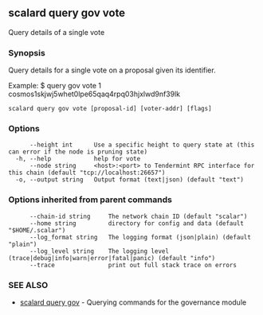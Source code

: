 ## scalard query gov vote

Query details of a single vote

### Synopsis

Query details for a single vote on a proposal given its identifier.

Example:
$ <appd> query gov vote 1 cosmos1skjwj5whet0lpe65qaq4rpq03hjxlwd9nf39lk

```
scalard query gov vote [proposal-id] [voter-addr] [flags]
```

### Options

```
      --height int      Use a specific height to query state at (this can error if the node is pruning state)
  -h, --help            help for vote
      --node string     <host>:<port> to Tendermint RPC interface for this chain (default "tcp://localhost:26657")
  -o, --output string   Output format (text|json) (default "text")
```

### Options inherited from parent commands

```
      --chain-id string     The network chain ID (default "scalar")
      --home string         directory for config and data (default "$HOME/.scalar")
      --log_format string   The logging format (json|plain) (default "plain")
      --log_level string    The logging level (trace|debug|info|warn|error|fatal|panic) (default "info")
      --trace               print out full stack trace on errors
```

### SEE ALSO

- [scalard query gov](scalard_query_gov.md) - Querying commands for the governance module
